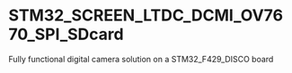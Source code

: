 # STM32_SCREEN_LTDC_DCMI_OV7670_SPI_SDcard
Fully functional digital camera solution on a STM32_F429_DISCO board
